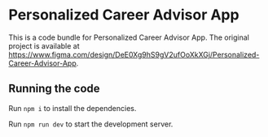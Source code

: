 
  # Personalized Career Advisor App

  This is a code bundle for Personalized Career Advisor App. The original project is available at https://www.figma.com/design/DeE0Xg9hS9gV2ufOoXkXGj/Personalized-Career-Advisor-App.

  ## Running the code

  Run `npm i` to install the dependencies.

  Run `npm run dev` to start the development server.
  